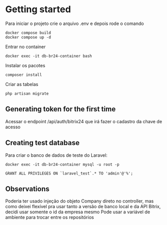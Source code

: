 # Getting started

Para iniciar o projeto crie o arquivo .env e depois rode o comando

```
docker compose build
docker compose up -d
```

Entrar no container

```
docker exec -it db-br24-container bash
```

Instalar os pacotes

```
composer install
```

Criar as tabelas

```
php artisan migrate
```

## Generating token for the first time

Acessar o endpoint /api/auth/bitrix24 que irá fazer o cadastro da chave de acesso

## Creating test database

Para criar o banco de dados de teste do Laravel:

```
docker exec -it db-br24-container mysql -u root -p

GRANT ALL PRIVILEGES ON `laravel_test`.* TO 'admin'@'%';
```

## Observations

Poderia ter usado injeção do objeto Company direto no controller, mas como deixei flexível pra usar tanto a versão de banco local e da API Bitrix, decidi usar somente o id da empresa mesmo
Pode usar a variável de ambiente para trocar entre os repositórios
